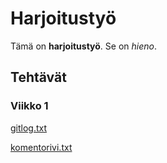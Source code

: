 # Harjoitustyö

Tämä on **harjoitustyö**. Se on *hieno*.

## Tehtävät

### Viikko 1

[gitlog.txt](https://github.com/papirila/ot-harjoitustyo/blob/master/laskarit/viikko1/gitlog.txt) 

[komentorivi.txt](https://github.com/papirila/ot-harjoitustyo/blob/master/laskarit/viikko1/komentorivi.txt)
